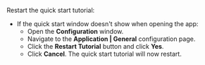 Restart the quick start tutorial:

- If the quick start window doesn't show when opening the app:
  - Open the **Configuration** window.
  - Navigate to the **Application | General** configuration page.
  - Click the **Restart Tutorial** button and click **Yes**.
  - Click **Cancel**. The quick start tutorial will now restart.
